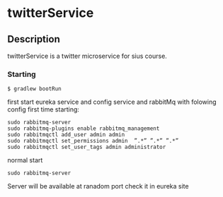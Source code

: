 # twitterService
## Description
twitterService is a twitter microservice for sius course.

### Starting
```
$ gradlew bootRun
```
first start eureka service and config service and rabbitMq with folowing config first time starting:
```
sudo rabbitmq-server
sudo rabbitmq-plugins enable rabbitmq_management
sudo rabbitmqctl add_user admin admin
sudo rabbitmqctl set_permissions admin  ”.*” ”.*” ”.*”
sudo rabbitmqctl set_user_tags admin administrator
```
normal start
```
sudo rabbitmq-server
```
Server will be available at ranadom port check it in eureka site 

